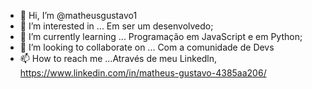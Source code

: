 - 👋 Hi, I’m @matheusgustavo1
- 👀 I’m interested in ...  Em ser um desenvolvedo;
- 🌱 I’m currently learning ... Programação em JavaScript e em  Python;
- 💞️ I’m looking to collaborate on ... Com a comunidade de Devs
- 📫 How to reach me ...Através de meu Linkedln, https://www.linkedin.com/in/matheus-gustavo-4385aa206/

<!---
matheusgustavo1/matheusgustavo1 is a ✨ special ✨ repository because its `README.md` (this file) appears on your GitHub profile.
You can click the Preview link to take a look at your changes.
--->
